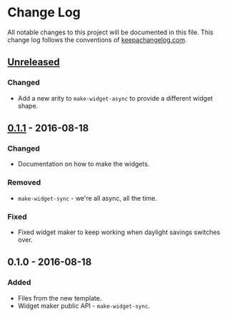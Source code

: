 # Change Log
All notable changes to this project will be documented in this file. This change log follows the conventions of [keepachangelog.com](http://keepachangelog.com/).

## [Unreleased][unreleased]
### Changed
- Add a new arity to `make-widget-async` to provide a different widget shape.

## [0.1.1] - 2016-08-18
### Changed
- Documentation on how to make the widgets.

### Removed
- `make-widget-sync` - we're all async, all the time.

### Fixed
- Fixed widget maker to keep working when daylight savings switches over.

## 0.1.0 - 2016-08-18
### Added
- Files from the new template.
- Widget maker public API - `make-widget-sync`.

[unreleased]: https://github.com/your-name/rfc1035/compare/0.1.1...HEAD
[0.1.1]: https://github.com/your-name/rfc1035/compare/0.1.0...0.1.1
